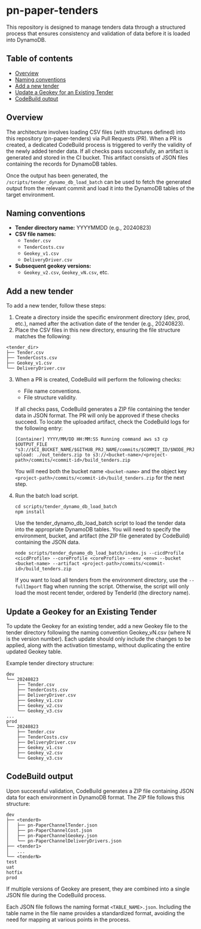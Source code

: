 # pn-paper-tenders

This repository is designed to manage tenders data through a structured process that ensures consistency and validation of data before it is loaded into DynamoDB.

## Table of contents
- [Overview](#overview)
- [Naming conventions](#naming-conventions)
- [Add a new tender](#add-a-new-tender)
- [Update a Geokey for an Existing Tender](#update-a-geokey-for-an-existing-tender)
- [CodeBuild output](#codebuild-output)

## Overview
The architecture involves loading CSV files (with structures defined) into this repository (pn-paper-tenders) via Pull Requests (PR). When a PR is created, a dedicated CodeBuild process is triggered to verify the validity of the newly added tender data. If all checks pass successfully, an artifact is generated and stored in the CI bucket. This artifact consists of JSON files containing the records for DynamoDB tables.

Once the output has been generated, the `/scripts/tender_dynamo_db_load_batch` can be used to fetch the generated output from the relevant commit and load it into the DynamoDB tables of the target environment.


## Naming conventions
- **Tender directory name:** YYYYMMDD (e.g., 20240823)
- **CSV file names:**
  - `Tender.csv`
  - `TenderCosts.csv`
  - `Geokey_v1.csv`
  - `DeliveryDriver.csv`
- **Subsequent geokey versions:**
  - `Geokey_v2.csv`, `Geokey_vN.csv`, etc.

## Add a new tender
To add a new tender, follow these steps:

1. Create a directory inside the specific environment directory (dev, prod, etc.), named after the activation date of the tender (e.g., 20240823).
2. Place the CSV files in this new directory, ensuring the file structure matches the following:
  ```
  <tender_dir>
  ├── Tender.csv
  ├── TenderCosts.csv
  ├── Geokey_v1.csv
  └── DeliveryDriver.csv
  ```
3. When a PR is created, CodeBuild will perform the following checks:
    - File name conventions.
    - File structure validity.

    If all checks pass, CodeBuild generates a ZIP file containing the tender data in JSON format. The PR will only be approved if these checks succeed.
    To locate the uploaded artifact, check the CodeBuild logs for the following entry:
    ```
    [Container] YYYY/MM/DD HH:MM:SS Running command aws s3 cp $OUTPUT_FILE "s3://$CI_BUCKET_NAME/$GITHUB_PRJ_NAME/commits/$COMMIT_ID/$NODE_PRJ_DIR.zip"
    upload: ./out_tenders.zip to s3://<bucket-name>/<project-path>/commits/<commit-id>/build_tenders.zip
    ```
    You will need both the bucket name `<bucket-name>` and the object key `<project-path>/commits/<commit-id>/build_tenders.zip` for the next step.
4. Run the batch load script.
    ```
    cd scripts/tender_dynamo_db_load_batch
    npm install
    ```
    Use the tender_dynamo_db_load_batch script to load the tender data into the appropriate DynamoDB tables. You will need to specify the environment, bucket, and artifact (the ZIP file generated by CodeBuild) containing the JSON data.
    ```
    node scripts/tender_dynamo_db_load_batch/index.js --cicdProfile <cicdProfile> --coreProfile <coreProfile> --env <env> --bucket <bucket-name> --artifact <project-path>/commits/<commit-id>/build_tenders.zip
    ```
    If you want to load all tenders from the environment directory, use the `--fullImport` flag when running the script. Otherwise, the script will only load the most recent tender, ordered by TenderId (the directory name).


## Update a Geokey for an Existing Tender
To update the Geokey for an existing tender, add a new Geokey file to the tender directory following the naming convention Geokey_vN.csv (where N is the version number). Each update should only include the changes to be applied, along with the activation timestamp, without duplicating the entire updated Geokey table.

Example tender directory structure:
```
dev
└── 20240823
    ├── Tender.csv
    ├── TenderCosts.csv
    ├── DeliveryDriver.csv
    ├── Geokey_v1.csv
    ├── Geokey_v2.csv
    └── Geokey_v3.csv
...
prod
└── 20240823
    ├── Tender.csv
    ├── TenderCosts.csv
    ├── DeliveryDriver.csv
    ├── Geokey_v1.csv
    ├── Geokey_v2.csv
    └── Geokey_v3.csv
```

## CodeBuild output
Upon successful validation, CodeBuild generates a ZIP file containing JSON data for each environment in DynamoDB format. The ZIP file follows this structure:

```
dev
├── <tender0>
│   ├── pn-PaperChannelTender.json
│   ├── pn-PaperChannelCost.json
│   ├── pn-PaperChannelGeokey.json
│   └── pn-PaperChannelDeliveryDrivers.json
├── <tender1>
│   ...
└── <tenderN>
test
uat
hotfix
prod
```
If multiple versions of Geokey are present, they are combined into a single JSON file during the CodeBuild process.

Each JSON file follows the naming format `<TABLE_NAME>.json`. Including the table name in the file name provides a standardized format, avoiding the need for mapping at various points in the process.

